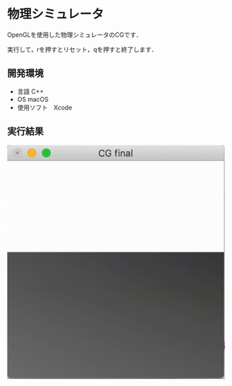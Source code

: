 # 物理シミュレータ
OpenGLを使用した物理シミュレータのCGです．

実行して，rを押すとリセット，qを押すと終了します．

## 開発環境
- 言語 C++
- OS macOS
- 使用ソフト　Xcode

## 実行結果
![ex](./ex.gif)
